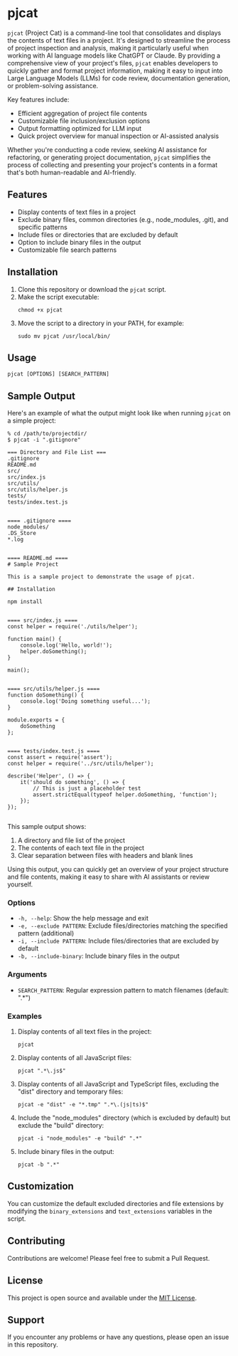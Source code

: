 # pjcat

`pjcat` (Project Cat) is a command-line tool that consolidates and displays the contents of text files in a project. It's designed to streamline the process of project inspection and analysis, making it particularly useful when working with AI language models like ChatGPT or Claude. By providing a comprehensive view of your project's files, `pjcat` enables developers to quickly gather and format project information, making it easy to input into Large Language Models (LLMs) for code review, documentation generation, or problem-solving assistance.

Key features include:
- Efficient aggregation of project file contents
- Customizable file inclusion/exclusion options
- Output formatting optimized for LLM input
- Quick project overview for manual inspection or AI-assisted analysis

Whether you're conducting a code review, seeking AI assistance for refactoring, or generating project documentation, `pjcat` simplifies the process of collecting and presenting your project's contents in a format that's both human-readable and AI-friendly.

## Features

- Display contents of text files in a project
- Exclude binary files, common directories (e.g., node_modules, .git), and specific patterns
- Include files or directories that are excluded by default
- Option to include binary files in the output
- Customizable file search patterns

## Installation

1. Clone this repository or download the `pjcat` script.
2. Make the script executable:
   ```
   chmod +x pjcat
   ```
3. Move the script to a directory in your PATH, for example:
   ```
   sudo mv pjcat /usr/local/bin/
   ```

## Usage

```
pjcat [OPTIONS] [SEARCH_PATTERN]
```

## Sample Output

Here's an example of what the output might look like when running `pjcat` on a simple project:

```
% cd /path/to/projectdir/
$ pjcat -i ".gitignore"

=== Directory and File List ===
.gitignore
README.md
src/
src/index.js
src/utils/
src/utils/helper.js
tests/
tests/index.test.js


==== .gitignore ====
node_modules/
.DS_Store
*.log


==== README.md ====
# Sample Project

This is a sample project to demonstrate the usage of pjcat.

## Installation

npm install


==== src/index.js ====
const helper = require('./utils/helper');

function main() {
    console.log('Hello, world!');
    helper.doSomething();
}

main();


==== src/utils/helper.js ====
function doSomething() {
    console.log('Doing something useful...');
}

module.exports = {
    doSomething
};


==== tests/index.test.js ====
const assert = require('assert');
const helper = require('../src/utils/helper');

describe('Helper', () => {
    it('should do something', () => {
        // This is just a placeholder test
        assert.strictEqual(typeof helper.doSomething, 'function');
    });
});


```

This sample output shows:
1. A directory and file list of the project
2. The contents of each text file in the project
3. Clear separation between files with headers and blank lines

Using this output, you can quickly get an overview of your project structure and file contents, making it easy to share with AI assistants or review yourself.


### Options

- `-h, --help`: Show the help message and exit
- `-e, --exclude PATTERN`: Exclude files/directories matching the specified pattern (additional)
- `-i, --include PATTERN`: Include files/directories that are excluded by default
- `-b, --include-binary`: Include binary files in the output

### Arguments

- `SEARCH_PATTERN`: Regular expression pattern to match filenames (default: ".*")

### Examples

1. Display contents of all text files in the project:
   ```
   pjcat
   ```

2. Display contents of all JavaScript files:
   ```
   pjcat ".*\.js$"
   ```

3. Display contents of all JavaScript and TypeScript files, excluding the "dist" directory and temporary files:
   ```
   pjcat -e "dist" -e "*.tmp" ".*\.(js|ts)$"
   ```

4. Include the "node_modules" directory (which is excluded by default) but exclude the "build" directory:
   ```
   pjcat -i "node_modules" -e "build" ".*"
   ```

5. Include binary files in the output:
   ```
   pjcat -b ".*"
   ```

## Customization

You can customize the default excluded directories and file extensions by modifying the `binary_extensions` and `text_extensions` variables in the script.

## Contributing

Contributions are welcome! Please feel free to submit a Pull Request.

## License

This project is open source and available under the [MIT License](LICENSE).

## Support

If you encounter any problems or have any questions, please open an issue in this repository.